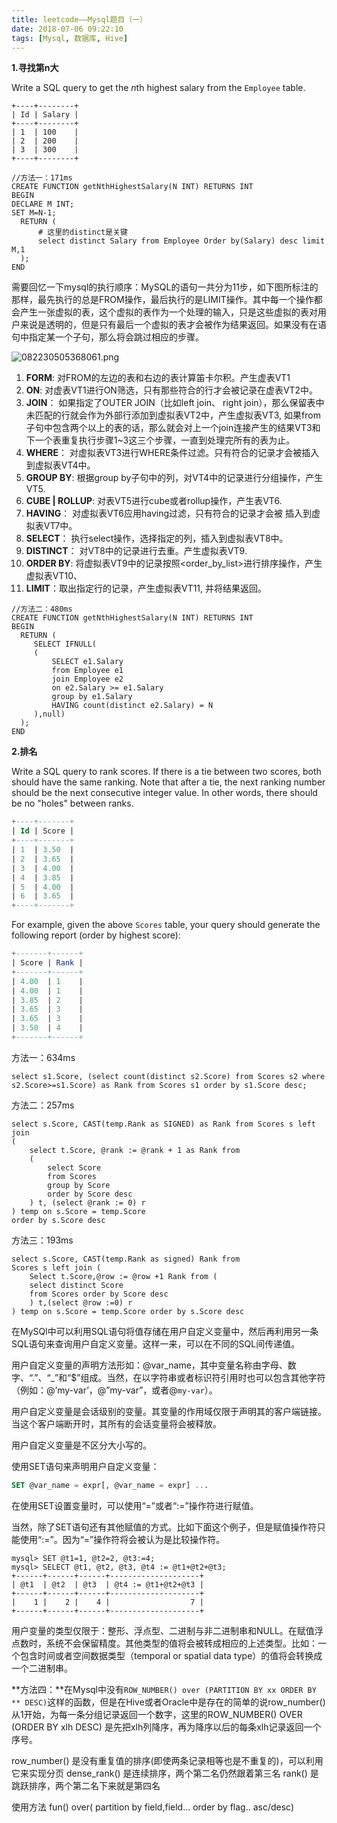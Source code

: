 ```yaml
---
title: leetcode——Mysql题目（一）
date: 2018-07-06 09:22:10
tags: [Mysql, 数据库, Hive]
---
```


**1.寻找第n大**

Write a SQL query to get the *n*th highest salary from the `Employee` table.

```
+----+--------+
| Id | Salary |
+----+--------+
| 1  | 100    |
| 2  | 200    |
| 3  | 300    |
+----+--------+
```

```mysql
//方法一：171ms
CREATE FUNCTION getNthHighestSalary(N INT) RETURNS INT
BEGIN
DECLARE M INT;
SET M=N-1;
  RETURN (
      # 这里的distinct是关键
      select distinct Salary from Employee Order by(Salary) desc limit M,1
  );
END
```

<!-- more--> 	

需要回忆一下mysql的执行顺序：MySQL的语句一共分为11步，如下图所标注的那样，最先执行的总是FROM操作，最后执行的是LIMIT操作。其中每一个操作都会产生一张虚拟的表，这个虚拟的表作为一个处理的输入，只是这些虚拟的表对用户来说是透明的，但是只有最后一个虚拟的表才会被作为结果返回。如果没有在语句中指定某一个子句，那么将会跳过相应的步骤。

![082230505368061.png](https://i.loli.net/2019/03/11/5c866e947b5be.png)

1. **FORM**: 对FROM的左边的表和右边的表计算笛卡尔积。产生虚表VT1
2. **ON**: 对虚表VT1进行ON筛选，只有那些符合<join-condition>的行才会被记录在虚表VT2中。
3. **JOIN**： 如果指定了OUTER JOIN（比如left join、 right join），那么保留表中未匹配的行就会作为外部行添加到虚拟表VT2中，产生虚拟表VT3, 如果from子句中包含两个以上的表的话，那么就会对上一个join连接产生的结果VT3和下一个表重复执行步骤1~3这三个步骤，一直到处理完所有的表为止。
4. **WHERE**： 对虚拟表VT3进行WHERE条件过滤。只有符合<where-condition>的记录才会被插入到虚拟表VT4中。
5. **GROUP BY**: 根据group by子句中的列，对VT4中的记录进行分组操作，产生VT5.
6. **CUBE | ROLLUP**: 对表VT5进行cube或者rollup操作，产生表VT6.
7. **HAVING**： 对虚拟表VT6应用having过滤，只有符合<having-condition>的记录才会被 插入到虚拟表VT7中。
8. **SELECT**： 执行select操作，选择指定的列，插入到虚拟表VT8中。
9. **DISTINCT**： 对VT8中的记录进行去重。产生虚拟表VT9.
10. **ORDER BY**: 将虚拟表VT9中的记录按照<order_by_list>进行排序操作，产生虚拟表VT10、
11. **LIMIT**：取出指定行的记录，产生虚拟表VT11, 并将结果返回。

```mysql
//方法二：480ms
CREATE FUNCTION getNthHighestSalary(N INT) RETURNS INT
BEGIN
  RETURN (
     SELECT IFNULL(
     (
         SELECT e1.Salary 
         from Employee e1
         join Employee e2
         on e2.Salary >= e1.Salary
         group by e1.Salary
         HAVING count(distinct e2.Salary) = N
     ),null)      
  );
END
```

 **2.排名**

Write a SQL query to rank scores. If there is a tie between two scores, both should have the same ranking. Note that after a tie, the next ranking number should be the next consecutive integer value. In other words, there should be no "holes" between ranks.

```sql
+----+-------+
| Id | Score |
+----+-------+
| 1  | 3.50  |
| 2  | 3.65  |
| 3  | 4.00  |
| 4  | 3.85  |
| 5  | 4.00  |
| 6  | 3.65  |
+----+-------+
```

For example, given the above `Scores` table, your query should generate the following report (order by highest score):

```sql
+-------+------+
| Score | Rank |
+-------+------+
| 4.00  | 1    |
| 4.00  | 1    |
| 3.85  | 2    |
| 3.65  | 3    |
| 3.65  | 3    |
| 3.50  | 4    |
+-------+------+
```

方法一：634ms

```mysql
select s1.Score, (select count(distinct s2.Score) from Scores s2 where s2.Score>=s1.Score) as Rank from Scores s1 order by s1.Score desc;
```

方法二：257ms

```mysql
select s.Score, CAST(temp.Rank as SIGNED) as Rank from Scores s left join 
(
	select t.Score, @rank := @rank + 1 as Rank from 
	(
		select Score
		from Scores
		group by Score 
		order by Score desc
	) t, (select @rank := 0) r
) temp on s.Score = temp.Score
order by s.Score desc
```

方法三：193ms

```mysql
select s.Score, CAST(temp.Rank as signed) Rank from
Scores s left join (
    Select t.Score,@row := @row +1 Rank from (
    select distinct Score
    from Scores order by Score desc
    ) t,(select @row :=0) r
) temp on s.Score = temp.Score order by s.Score desc
```

在MySQl中可以利用SQL语句将值存储在用户自定义变量中，然后再利用另一条SQL语句来查询用户自定义变量。这样一来，可以在不同的SQL间传递值。

用户自定义变量的声明方法形如：@var_name，其中变量名称由字母、数字、“.”、“_”和“$”组成。当然，在以字符串或者标识符引用时也可以包含其他字符（例如：@’my-var’，@”my-var”，或者@`my-var`）。

用户自定义变量是会话级别的变量。其变量的作用域仅限于声明其的客户端链接。当这个客户端断开时，其所有的会话变量将会被释放。

用户自定义变量是不区分大小写的。

使用SET语句来声明用户自定义变量：

```sql
SET @var_name = expr[, @var_name = expr] ...
```

在使用SET设置变量时，可以使用“=”或者“:=”操作符进行赋值。

当然，除了SET语句还有其他赋值的方式。比如下面这个例子，但是赋值操作符只能使用“:=”。因为“=”操作符将会被认为是比较操作符。

```
mysql> SET @t1=1, @t2=2, @t3:=4;
mysql> SELECT @t1, @t2, @t3, @t4 := @t1+@t2+@t3;
+------+------+------+--------------------+
| @t1  | @t2  | @t3  | @t4 := @t1+@t2+@t3 |
+------+------+------+--------------------+
|    1 |    2 |    4 |                  7 |
+------+------+------+--------------------+
```

用户变量的类型仅限于：整形、浮点型、二进制与非二进制串和NULL。在赋值浮点数时，系统不会保留精度。其他类型的值将会被转成相应的上述类型。比如：一个包含时间或者空间数据类型（temporal or spatial data type）的值将会转换成一个二进制串。

**方法四：**在Mysql中没有`ROW_NUMBER() over (PARTITION BY xx ORDER BY ** DESC)`这样的函数，但是在Hive或者Oracle中是存在的简单的说row_number()从1开始，为每一条分组记录返回一个数字，这里的ROW_NUMBER() OVER (ORDER BY xlh DESC) 是先把xlh列降序，再为降序以后的每条xlh记录返回一个序号。 

row_number() 是没有重复值的排序(即使两条记录相等也是不重复的)，可以利用它来实现分页 
dense_rank() 是连续排序，两个第二名仍然跟着第三名 
rank() 是跳跃排序，两个第二名下来就是第四名

使用方法 fun() over( partition by field,field… order by flag.. asc/desc)